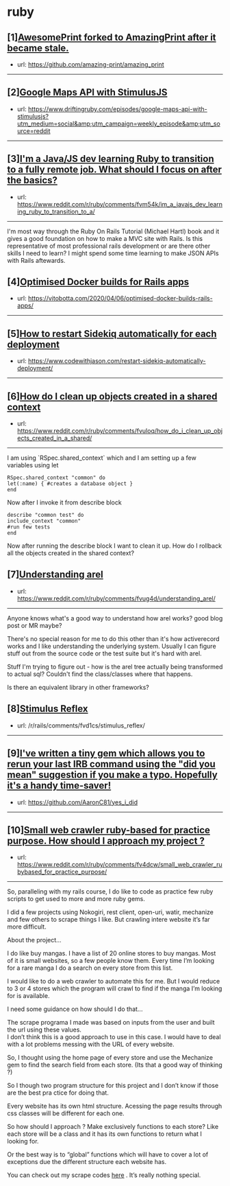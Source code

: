 # ruby
## [1][AwesomePrint forked to AmazingPrint after it became stale.](https://www.reddit.com/r/ruby/comments/fvq3dv/awesomeprint_forked_to_amazingprint_after_it/)
- url: https://github.com/amazing-print/amazing_print
---

## [2][Google Maps API with StimulusJS](https://www.reddit.com/r/ruby/comments/fvx7xg/google_maps_api_with_stimulusjs/)
- url: https://www.driftingruby.com/episodes/google-maps-api-with-stimulusjs?utm_medium=social&amp;utm_campaign=weekly_episode&amp;utm_source=reddit
---

## [3][I'm a Java/JS dev learning Ruby to transition to a fully remote job. What should I focus on after the basics?](https://www.reddit.com/r/ruby/comments/fvm54k/im_a_javajs_dev_learning_ruby_to_transition_to_a/)
- url: https://www.reddit.com/r/ruby/comments/fvm54k/im_a_javajs_dev_learning_ruby_to_transition_to_a/
---
I'm most way through the Ruby On Rails Tutorial (Michael Hartl) book and it gives a good foundation on how to make a MVC site with Rails. Is this representative of most professional rails development or are there other skills I need to learn? I might spend some time learning to make JSON APIs with Rails aftewards.
## [4][Optimised Docker builds for Rails apps](https://www.reddit.com/r/ruby/comments/fvxzaa/optimised_docker_builds_for_rails_apps/)
- url: https://vitobotta.com/2020/04/06/optimised-docker-builds-rails-apps/
---

## [5][How to restart Sidekiq automatically for each deployment](https://www.reddit.com/r/ruby/comments/fvxnzk/how_to_restart_sidekiq_automatically_for_each/)
- url: https://www.codewithjason.com/restart-sidekiq-automatically-deployment/
---

## [6][How do I clean up objects created in a shared context](https://www.reddit.com/r/ruby/comments/fvuloq/how_do_i_clean_up_objects_created_in_a_shared/)
- url: https://www.reddit.com/r/ruby/comments/fvuloq/how_do_i_clean_up_objects_created_in_a_shared/
---
I am using \`RSpec.shared\_context\` which and I am setting up a few variables using let 

    RSpec.shared_context "common" do 
    let(:name) { #creates a database object }
    end

Now after I invoke it from describe block 

    describe "common test" do 
    include_context "common"
    #run few tests
    end

Now after running the describe block I want to clean it up. How do I rollback all the objects created in the shared context?
## [7][Understanding arel](https://www.reddit.com/r/ruby/comments/fvug4d/understanding_arel/)
- url: https://www.reddit.com/r/ruby/comments/fvug4d/understanding_arel/
---
Anyone knows what's a good way to understand how arel works? good blog post or MR maybe?

There's no special reason for me to do this other than it's how activerecord works and I like understanding the underlying system. Usually I can figure stuff out from the source code or the test suite but it's hard with arel.

Stuff I'm trying to figure out - how is the arel tree actually being transformed to actual sql? Couldn't find the class/classes where that happens.

Is there an equivalent library in other frameworks?
## [8][Stimulus Reflex](https://www.reddit.com/r/ruby/comments/fvd1pb/stimulus_reflex/)
- url: /r/rails/comments/fvd1cs/stimulus_reflex/
---

## [9][I've written a tiny gem which allows you to rerun your last IRB command using the "did you mean" suggestion if you make a typo. Hopefully it's a handy time-saver!](https://www.reddit.com/r/ruby/comments/fuyo4u/ive_written_a_tiny_gem_which_allows_you_to_rerun/)
- url: https://github.com/AaronC81/yes_i_did
---

## [10][Small web crawler ruby-based for practice purpose. How should I approach my project ?](https://www.reddit.com/r/ruby/comments/fv4dcw/small_web_crawler_rubybased_for_practice_purpose/)
- url: https://www.reddit.com/r/ruby/comments/fv4dcw/small_web_crawler_rubybased_for_practice_purpose/
---
So, paralleling with my rails course, I do like to code as practice few ruby scripts to get used to more and more ruby gems.  

I did a few projects using Nokogiri, rest client, open-uri, watir, mechanize and few others to scrape things I like. But crawling intere website it’s far more difficult. 

About the project...

I do like buy mangas. I have a list of 20 online stores to buy mangas. Most of it is small websites, so a few people know them. Every time I’m looking for a rare manga I do a search on every store from this list. 

I would like to do a web crawler to automate this for me.  But I would reduce to 3 or 4 stores which the program will crawl to find if the manga  I’m looking for is available.  

I need some guidance on how should I do that...


The scrape programa I made was based on inputs from the user and built the url using these values.  
I don’t think this is a good approach to use in this case. I would have to deal with a lot problems messing with the URL of every website. 

So, I thought using the home page of every store and use the Mechanize gem to find the search field from each store.  (Its that a good way of thinking ?)

So I though two program structure for this project and I don’t know if those are the best pra ctice for doing that.

Every website has its own html structure. Acessing the page results through css classes will be different for each one. 

So how should I approach ? Make exclusively functions to each store? Like each store will be a class and it has its own functions to return what I looking for.

Or the best way is to “global” functions which will have to cover a lot of exceptions due the different structure each website has. 

You can check out my scrape codes [here](https://github.com/nicweeaboo) . It’s really nothing special.
